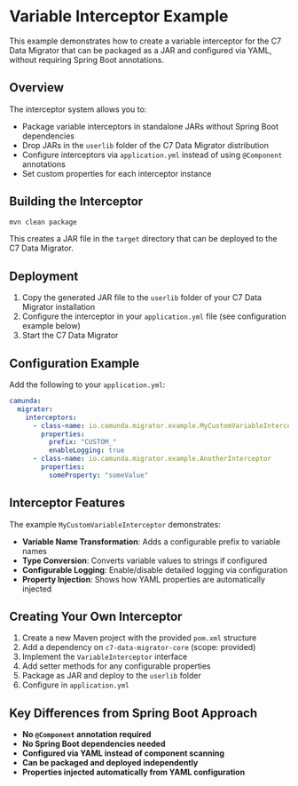 # Variable Interceptor Example

This example demonstrates how to create a variable interceptor for the C7 Data Migrator that can be packaged as a JAR and configured via YAML, without requiring Spring Boot annotations.

## Overview

The interceptor system allows you to:
- Package variable interceptors in standalone JARs without Spring Boot dependencies
- Drop JARs in the `userlib` folder of the C7 Data Migrator distribution
- Configure interceptors via `application.yml` instead of using `@Component` annotations
- Set custom properties for each interceptor instance

## Building the Interceptor

```bash
mvn clean package
```

This creates a JAR file in the `target` directory that can be deployed to the C7 Data Migrator.

## Deployment

1. Copy the generated JAR file to the `userlib` folder of your C7 Data Migrator installation
2. Configure the interceptor in your `application.yml` file (see configuration example below)
3. Start the C7 Data Migrator

## Configuration Example

Add the following to your `application.yml`:

```yaml
camunda:
  migrator:
    interceptors:
      - class-name: io.camunda.migrator.example.MyCustomVariableInterceptor
        properties:
          prefix: "CUSTOM_"
          enableLogging: true
      - class-name: io.camunda.migrator.example.AnotherInterceptor
        properties:
          someProperty: "someValue"
```

## Interceptor Features

The example `MyCustomVariableInterceptor` demonstrates:

- **Variable Name Transformation**: Adds a configurable prefix to variable names
- **Type Conversion**: Converts variable values to strings if configured
- **Configurable Logging**: Enable/disable detailed logging via configuration
- **Property Injection**: Shows how YAML properties are automatically injected

## Creating Your Own Interceptor

1. Create a new Maven project with the provided `pom.xml` structure
2. Add a dependency on `c7-data-migrator-core` (scope: provided)
3. Implement the `VariableInterceptor` interface
4. Add setter methods for any configurable properties
5. Package as JAR and deploy to the `userlib` folder
6. Configure in `application.yml`

## Key Differences from Spring Boot Approach

- **No `@Component` annotation required**
- **No Spring Boot dependencies needed**
- **Configured via YAML instead of component scanning**
- **Can be packaged and deployed independently**
- **Properties injected automatically from YAML configuration**

